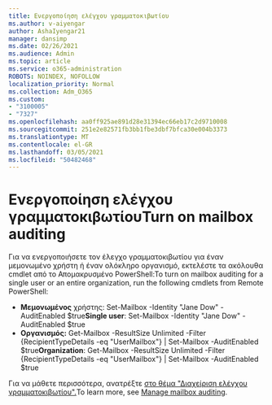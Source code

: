 ```yaml
---
title: Ενεργοποίηση ελέγχου γραμματοκιβωτίου
ms.author: v-aiyengar
author: AshaIyengar21
manager: dansimp
ms.date: 02/26/2021
ms.audience: Admin
ms.topic: article
ms.service: o365-administration
ROBOTS: NOINDEX, NOFOLLOW
localization_priority: Normal
ms.collection: Adm_O365
ms.custom:
- "3100005"
- "7327"
ms.openlocfilehash: aa0ff925ae891d28e31394ec66eb17c2d9710008
ms.sourcegitcommit: 251e2e82571fb3bb1fbe3dbf7bfca30e004b3373
ms.translationtype: MT
ms.contentlocale: el-GR
ms.lasthandoff: 03/05/2021
ms.locfileid: "50482468"
---
```

# <a name="turn-on-mailbox-auditing"></a><span data-ttu-id="897d1-102">Ενεργοποίηση ελέγχου γραμματοκιβωτίου</span><span class="sxs-lookup"><span data-stu-id="897d1-102">Turn on mailbox auditing</span></span>

<span data-ttu-id="897d1-103">Για να ενεργοποιήσετε τον έλεγχο γραμματοκιβωτίου για έναν μεμονωμένο χρήστη ή έναν ολόκληρο οργανισμό, εκτελέστε τα ακόλουθα cmdlet από το Απομακρυσμένο PowerShell:</span><span class="sxs-lookup"><span data-stu-id="897d1-103">To turn on mailbox auditing for a single user or an entire organization, run the following cmdlets from Remote PowerShell:</span></span>

- <span data-ttu-id="897d1-104">**Μεμονωμένος** χρήστης: Set-Mailbox -Identity "Jane Dow" -AuditEnabled $true</span><span class="sxs-lookup"><span data-stu-id="897d1-104">**Single user**: Set-Mailbox -Identity "Jane Dow" -AuditEnabled $true</span></span>
- <span data-ttu-id="897d1-105">**Οργανισμός:** Get-Mailbox -ResultSize Unlimited -Filter {RecipientTypeDetails -eq "UserMailbox"} | Set-Mailbox -AuditEnabled $true</span><span class="sxs-lookup"><span data-stu-id="897d1-105">**Organization**: Get-Mailbox -ResultSize Unlimited -Filter {RecipientTypeDetails -eq "UserMailbox"} | Set-Mailbox -AuditEnabled $true</span></span>

<span data-ttu-id="897d1-106">Για να μάθετε περισσότερα, ανατρέξτε [στο θέμα "Διαχείριση ελέγχου γραμματοκιβωτίου".](https://go.microsoft.com/fwlink/?linkid=2103668)</span><span class="sxs-lookup"><span data-stu-id="897d1-106">To learn more, see [Manage mailbox auditing](https://go.microsoft.com/fwlink/?linkid=2103668).</span></span>